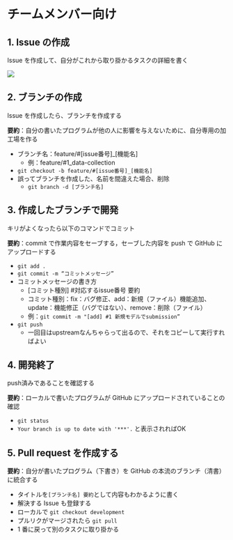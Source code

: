 # チームメンバー向け

## 1. Issue の作成

Issue を作成して、自分がこれから取り掛かるタスクの詳細を書く

<img src="https://user-images.githubusercontent.com/63488322/202914518-15420b48-03d4-45e3-bd0f-1685e76302c9.png">

## 2. ブランチの作成

Issue を作成したら、ブランチを作成する

**要約**：自分の書いたプログラムが他の人に影響を与えないために、自分専用の加工場を作る

- ブランチ名：feature/#[issue番号]_[機能名]
  - 例：feature/#1_data-collection
- `git checkout -b feature/#[issue番号]_[機能名]`
- 誤ってブランチを作成した、名前を間違えた場合、削除
  - `git branch -d [ブランチ名]`

## 3. 作成したブランチで開発

キリがよくなったら以下のコマンドでコミット

**要約**：commit で作業内容をセーブする，セーブした内容を push で GitHub にアップロードする

- `git add .`
- `git commit -m “コミットメッセージ”`
- コミットメッセージの書き方
  - [コミット種別] #対応するissue番号 要約
  - コミット種別：fix：バグ修正、add：新規（ファイル）機能追加、update：機能修正（バグではない）、remove：削除（ファイル）
  - 例：`git commit -m "[add] #1 新規モデルでsubmission”`
- `git push`
  - 一回目はupstreamなんちゃらって出るので、それをコピーして実行すればよい

## 4. 開発終了

push済みであることを確認する

**要約**：ローカルで書いたプログラムが GitHub にアップロードされていることの確認

- `git status`
- `Your branch is up to date with '***'.` と表示されればOK

## 5. Pull request を作成する

**要約**：自分が書いたプログラム（下書き）を GitHub の本流のブランチ（清書）に統合する

- タイトルを`[ブランチ名] 要約`として内容もわかるように書く
- 解決する Issue も登録する
- ローカルで `git checkout development`
- プルリクがマージされたら `git pull`
- 1 番に戻って別のタスクに取り掛かる
